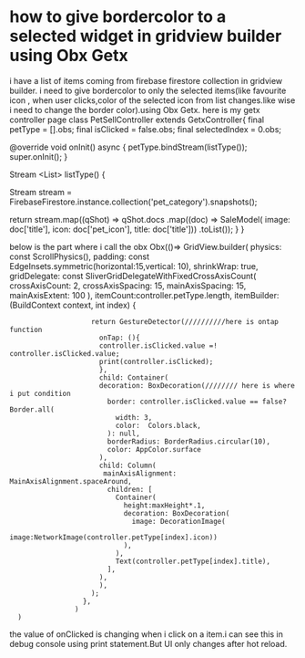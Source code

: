 
# how to give bordercolor to a selected widget in gridview builder using Obx Getx

i have a list of items coming from firebase firestore collection in gridview builder. i need to give bordercolor to only the selected items(like favourite icon , when user clicks,color of the selected icon from list changes.like wise i need to change the border color).using Obx Getx.
here is my getx controller page
class PetSellController extends GetxController{
  final petType = <SaleModel>[].obs;
  final isClicked = false.obs;
  final  selectedIndex = 0.obs;

@override
void onInit() async {
  petType.bindStream(listType());
  super.onInit();
}

Stream <List<SaleModel>> listType() {

 
  Stream <QuerySnapshot> stream =
    FirebaseFirestore.instance.collection('pet_category').snapshots();

  return stream.map((qShot) => qShot.docs
    .map((doc) => SaleModel(
      image: doc['title'],
      icon: doc['pet_icon'],
      title: doc['title']))
    .toList());
}
}

below is the part  where i call the obx
Obx(()=> GridView.builder(
                      physics: const ScrollPhysics(),
                      padding: const EdgeInsets.symmetric(horizontal:15,vertical: 10),
                      shrinkWrap: true,
                      gridDelegate: const SliverGridDelegateWithFixedCrossAxisCount(
                        crossAxisCount: 2,
                        crossAxisSpacing: 15,
                        mainAxisSpacing: 15,
                        mainAxisExtent: 100
                      ),
                      itemCount:controller.petType.length,
                      itemBuilder: (BuildContext context, int index) {
      
                        return GestureDetector(//////////here is ontap function
                          onTap: (){
                          controller.isClicked.value =! controller.isClicked.value; 
                          print(controller.isClicked);
                          },
                          child: Container(
                          decoration: BoxDecoration(//////// here is where i put condition
                            border: controller.isClicked.value == false?  Border.all(
                              width: 3,
                              color:  Colors.black,
                            ): null,
                            borderRadius: BorderRadius.circular(10),
                            color: AppColor.surface
                          ),
                          child: Column(
                           mainAxisAlignment: MainAxisAlignment.spaceAround,
                            children: [
                              Container(
                                height:maxHeight*.1,
                                decoration: BoxDecoration(
                                  image: DecorationImage(
                                    image:NetworkImage(controller.petType[index].icon))
                                ),
                              ),
                              Text(controller.petType[index].title),
                            ],
                          ),
                          ),
                        );
                      },
                    )
      )

the value of onClicked is  changing when i click on a item.i can see this in debug console using print statement.But UI only changes after hot reload.

        